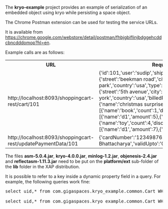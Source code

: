 The <b>kryo-example</b> project provides an example of serialization of an embedded object using kryo while persisting a space object.

The Chrome Postman extension can be used for testing the service URLs. 

It is available from https://chrome.google.com/webstore/detail/postman/fhbjgbiflinjbdggehcddcbncdddomop?hl=en.

Example calls are as follows:

<table>
	<tr>
		<th>URL</th>
		<th>Request Body</th>
	</tr>
	<tr>
		<td>http://localhost:8093/shoppingcart-rest/cart/101</td>
		<td>{'id':101,'user':'sudip','shippingAddress':{'street':'beekman road','city':'kendall park','country':'usa','type':'residence'},'billingAddress':{'street':'5th avenue','city':'new york','country':'usa','billedParty':'gigaspaces'},'prize':{'name':'christmas surprise','amount':100},'items':[{'name':'book','count':1,'discounts':[{'name':'d1','amount':5},{'name':'d2','amount':2}]},{'name':'toy','count':4,'discounts':[{'name':'d1','amount':7},{'name':'d2','amount':4}]}]}</td>
	</tr>
	<tr>
		<td>http://localhost:8093/shoppingcart-rest/updatePaymentData/101</td>
		<td>{'cardNumber':'1234987613579751','holderName':'Sudip Bhattacharya','validUpto':'07/20','cvvCode':147}</td>
	</tr>
</table>

The files <b>asm-5.0.4.jar</b>, <b>kryo-4.0.0.jar</b>, <b>minlog-1.2.jar</b>, <b>objenesis-2.4.jar</b> and <b>reflectasm-1.11.3.jar</b> need to be put on the <b>platform/ext</b> sub-folder of the <b>lib</b> folder in the XAP distribution.

It is possible to refer to a key inside a dynamic property field in a query. For example, the following queries work fine:
 
<pre>
select uid,* from com.gigaspaces.kryo_example.common.Cart WHERE paymentData.info.holderName = 'Sudip Bhattacharya'

select uid,* from com.gigaspaces.kryo_example.common.Cart WHERE paymentData.info.holderName in ('Sudip Bhattacharya', 'Rob Ray')
</pre>



